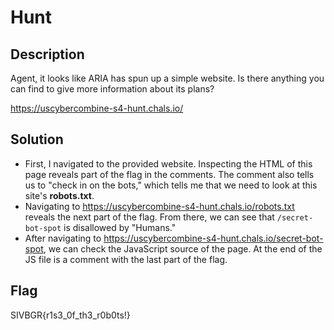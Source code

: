 # Hunt

## Description

Agent, it looks like ARIA has spun up a simple website. Is there anything you can find to give more information about its plans?

https://uscybercombine-s4-hunt.chals.io/

## Solution

- First, I navigated to the provided website. Inspecting the HTML of this page reveals part of the flag in the comments. The comment also
tells us to "check in on the bots," which tells me that we need to look at this site's
**robots.txt**.
- Navigating to https://uscybercombine-s4-hunt.chals.io/robots.txt reveals the next
part of the flag. From there, we can see that <code>/secret-bot-spot</code>
is disallowed by "Humans."
- After navigating to https://uscybercombine-s4-hunt.chals.io/secret-bot-spot, we can check the JavaScript source of the page.
At the end of the JS file is a comment with the last part of the flag.

## Flag

SIVBGR{r1s3_0f_th3_r0b0ts!}
